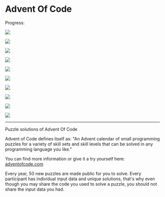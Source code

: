 # Advent Of Code

Progress:<br/>

![](https://img.shields.io/badge/2024%20⭐-0-yellow)

![](https://img.shields.io/badge/2023%20⭐-9-yellow)

![](https://img.shields.io/badge/2022%20⭐-27-yellow)

![](https://img.shields.io/badge/2021%20⭐-6-yellow)

![](https://img.shields.io/badge/2020%20⭐-6-yellow)

![](https://img.shields.io/badge/2019%20⭐-0-yellow)

![](https://img.shields.io/badge/2018%20⭐-0-yellow)

![](https://img.shields.io/badge/2017%20⭐-0-yellow)

![](https://img.shields.io/badge/2016%20⭐-18-yellow)

![](https://img.shields.io/badge/2015%20⭐-50-yellow)

<hr/>

Puzzle solutions of Advent Of Code

Advent of Code defines itself as: "An Advent calendar of small programming puzzles for a variety of skill sets and skill levels that can be solved in any programming language you like."

You can find more information or give it a try yourself here: <a href="https://adventofcode.com/">adventofcode.com</a>

Every year, 50 new puzzles are made public for you to solve. Every participant has individual input data and unique solutions, that's why even though you may share the code you used to solve a puzzle, you should not share the input data you had. 


